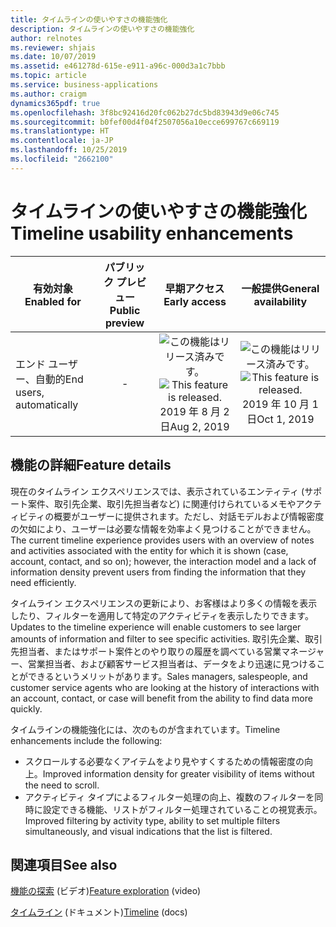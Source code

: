 ```yaml
---
title: タイムラインの使いやすさの機能強化
description: タイムラインの使いやすさの機能強化
author: relnotes
ms.reviewer: shjais
ms.date: 10/07/2019
ms.assetid: e461278d-615e-e911-a96c-000d3a1c7bbb
ms.topic: article
ms.service: business-applications
ms.author: craigm
dynamics365pdf: true
ms.openlocfilehash: 3f8bc92416d20fc062b27dc5bd83943d9e06c745
ms.sourcegitcommit: b0fef00d4f04f2507056a10ecce699767c669119
ms.translationtype: HT
ms.contentlocale: ja-JP
ms.lasthandoff: 10/25/2019
ms.locfileid: "2662100"
---
```

# <a name="timeline-usability-enhancements"></a><span data-ttu-id="dfd8a-103">タイムラインの使いやすさの機能強化</span><span class="sxs-lookup"><span data-stu-id="dfd8a-103">Timeline usability enhancements</span></span>


| <span data-ttu-id="dfd8a-104">有効対象</span><span class="sxs-lookup"><span data-stu-id="dfd8a-104">Enabled for</span></span>    |  <span data-ttu-id="dfd8a-105">パブリック プレビュー</span><span class="sxs-lookup"><span data-stu-id="dfd8a-105">Public preview</span></span> | <span data-ttu-id="dfd8a-106">早期アクセス</span><span class="sxs-lookup"><span data-stu-id="dfd8a-106">Early access</span></span> | <span data-ttu-id="dfd8a-107">一般提供</span><span class="sxs-lookup"><span data-stu-id="dfd8a-107">General availability</span></span> | 
| ---------- | :----------: |:----------: |:----------: |
|<span data-ttu-id="dfd8a-108">エンド ユーザー、自動的</span><span class="sxs-lookup"><span data-stu-id="dfd8a-108">End users, automatically</span></span>|-|<span data-ttu-id="dfd8a-109">![この機能はリリース済みです。](/dynamics365-release-plan/media/green-checkmark.png "この機能はリリース済みです。")</span><span class="sxs-lookup"><span data-stu-id="dfd8a-109">![This feature is released.](/dynamics365-release-plan/media/green-checkmark.png "This feature is released.")</span></span> <span data-ttu-id="dfd8a-110">2019 年 8 月 2 日</span><span class="sxs-lookup"><span data-stu-id="dfd8a-110">Aug 2, 2019</span></span>| <span data-ttu-id="dfd8a-111">![この機能はリリース済みです。](/dynamics365-release-plan/media/green-checkmark.png "この機能はリリース済みです。")</span><span class="sxs-lookup"><span data-stu-id="dfd8a-111">![This feature is released.](/dynamics365-release-plan/media/green-checkmark.png "This feature is released.")</span></span> <span data-ttu-id="dfd8a-112">2019 年 10 月 1 日</span><span class="sxs-lookup"><span data-stu-id="dfd8a-112">Oct 1, 2019</span></span>|






## <a name="feature-details"></a><span data-ttu-id="dfd8a-113">機能の詳細</span><span class="sxs-lookup"><span data-stu-id="dfd8a-113">Feature details</span></span>
<!--feature detail start -->
<span data-ttu-id="dfd8a-114">現在のタイムライン エクスペリエンスでは、表示されているエンティティ (サポート案件、取引先企業、取引先担当者など) に関連付けられているメモやアクティビティの概要がユーザーに提供されます。ただし、対話モデルおよび情報密度の欠如により、ユーザーは必要な情報を効率よく見つけることができません。</span><span class="sxs-lookup"><span data-stu-id="dfd8a-114">The current timeline experience provides users with an overview of notes and activities associated with the entity for which it is shown (case, account, contact, and so on); however, the interaction model and a lack of information density prevent users from finding the information that they need efficiently.</span></span> 

<span data-ttu-id="dfd8a-115">タイムライン エクスペリエンスの更新により、お客様はより多くの情報を表示したり、フィルターを適用して特定のアクティビティを表示したりできます。</span><span class="sxs-lookup"><span data-stu-id="dfd8a-115">Updates to the timeline experience will enable customers to see larger amounts of information and filter to see specific activities.</span></span> <span data-ttu-id="dfd8a-116">取引先企業、取引先担当者、またはサポート案件とのやり取りの履歴を調べている営業マネージャー、営業担当者、および顧客サービス担当者は、データをより迅速に見つけることができるというメリットがあります。</span><span class="sxs-lookup"><span data-stu-id="dfd8a-116">Sales managers, salespeople, and customer service agents who are looking at the history of interactions with an account, contact, or case will benefit from the ability to find data more quickly.</span></span>

<span data-ttu-id="dfd8a-117">タイムラインの機能強化には、次のものが含まれています。</span><span class="sxs-lookup"><span data-stu-id="dfd8a-117">Timeline enhancements include the following:</span></span> 

- <span data-ttu-id="dfd8a-118">スクロールする必要なくアイテムをより見やすくするための情報密度の向上。</span><span class="sxs-lookup"><span data-stu-id="dfd8a-118">Improved information density for greater visibility of items without the need to scroll.</span></span>
- <span data-ttu-id="dfd8a-119">アクティビティ タイプによるフィルター処理の向上、複数のフィルターを同時に設定できる機能、リストがフィルター処理されていることの視覚表示。</span><span class="sxs-lookup"><span data-stu-id="dfd8a-119">Improved filtering by activity type, ability to set multiple filters simultaneously, and visual indications that the list is filtered.</span></span>
<!--feature detail end -->










## <a name="see-also"></a><span data-ttu-id="dfd8a-120">関連項目</span><span class="sxs-lookup"><span data-stu-id="dfd8a-120">See also</span></span>
<span data-ttu-id="dfd8a-121">[機能の探索](https://aka.ms/ROGCS19RW2ROV2) (ビデオ)</span><span class="sxs-lookup"><span data-stu-id="dfd8a-121">[Feature exploration](https://aka.ms/ROGCS19RW2ROV2) (video)</span></span>

<span data-ttu-id="dfd8a-122">[タイムライン](https://docs.microsoft.com/dynamics365/customer-engagement/customer-service/customer-service-hub-user-guide-basics) (ドキュメント)</span><span class="sxs-lookup"><span data-stu-id="dfd8a-122">[Timeline](https://docs.microsoft.com/dynamics365/customer-engagement/customer-service/customer-service-hub-user-guide-basics) (docs)</span></span>
